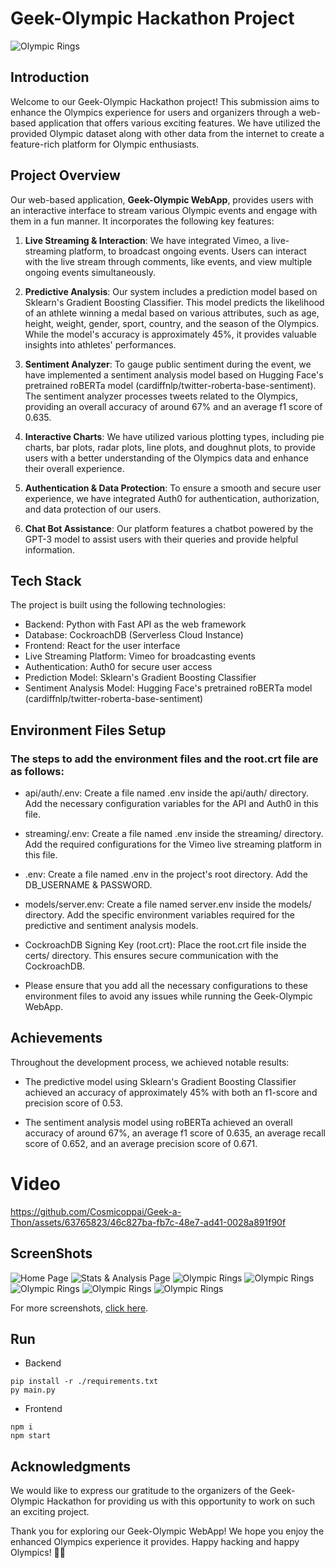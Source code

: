 # Geek-Olympic Hackathon Project

![Olympic Rings](./screenshots/logo.png)

## Introduction

Welcome to our Geek-Olympic Hackathon project! This submission aims to enhance the Olympics experience for users and organizers through a web-based application that offers various exciting features. We have utilized the provided Olympic dataset along with other data from the internet to create a feature-rich platform for Olympic enthusiasts.

## Project Overview

Our web-based application, **Geek-Olympic WebApp**, provides users with an interactive interface to stream various Olympic events and engage with them in a fun manner. It incorporates the following key features:

1. **Live Streaming & Interaction**: We have integrated Vimeo, a live-streaming platform, to broadcast ongoing events. Users can interact with the live stream through comments, like events, and view multiple ongoing events simultaneously.

2. **Predictive Analysis**: Our system includes a prediction model based on Sklearn's Gradient Boosting Classifier. This model predicts the likelihood of an athlete winning a medal based on various attributes, such as age, height, weight, gender, sport, country, and the season of the Olympics. While the model's accuracy is approximately 45%, it provides valuable insights into athletes' performances.

3. **Sentiment Analyzer**: To gauge public sentiment during the event, we have implemented a sentiment analysis model based on Hugging Face's pretrained roBERTa model (cardiffnlp/twitter-roberta-base-sentiment). The sentiment analyzer processes tweets related to the Olympics, providing an overall accuracy of around 67% and an average f1 score of 0.635.

4. **Interactive Charts**: We have utilized various plotting types, including pie charts, bar plots, radar plots, line plots, and doughnut plots, to provide users with a better understanding of the Olympics data and enhance their overall experience.

5. **Authentication & Data Protection**: To ensure a smooth and secure user experience, we have integrated Auth0 for authentication, authorization, and data protection of our users.

6. **Chat Bot Assistance**: Our platform features a chatbot powered by the GPT-3 model to assist users with their queries and provide helpful information.

## Tech Stack

The project is built using the following technologies:

- Backend: Python with Fast API as the web framework
- Database: CockroachDB (Serverless Cloud Instance)
- Frontend: React for the user interface
- Live Streaming Platform: Vimeo for broadcasting events
- Authentication: Auth0 for secure user access
- Prediction Model: Sklearn's Gradient Boosting Classifier
- Sentiment Analysis Model: Hugging Face's pretrained roBERTa model (cardiffnlp/twitter-roberta-base-sentiment)

## Environment Files Setup


### The steps to add the environment files and the root.crt file are as follows:

- api/auth/.env: Create a file named .env inside the api/auth/ directory. Add the necessary configuration variables for the API and Auth0 in this file.

- streaming/.env: Create a file named .env inside the streaming/ directory. Add the required configurations for the Vimeo live streaming platform in this file.

- .env: Create a file named .env in the project's root directory. Add the DB_USERNAME & PASSWORD.

- models/server.env: Create a file named server.env inside the models/ directory. Add the specific environment variables required for the predictive and sentiment analysis models.

- CockroachDB Signing Key (root.crt): Place the root.crt file inside the certs/ directory. This ensures secure communication with the CockroachDB.

- Please ensure that you add all the necessary configurations to these environment files to avoid any issues while running the Geek-Olympic WebApp.




## Achievements

Throughout the development process, we achieved notable results:

- The predictive model using Sklearn's Gradient Boosting Classifier achieved an accuracy of approximately 45% with both an f1-score and precision score of 0.53.

- The sentiment analysis model using roBERTa achieved an overall accuracy of around 67%, an average f1 score of 0.635, an average recall score of 0.652, and an average precision score of 0.671.

# Video

https://github.com/Cosmicoppai/Geek-a-Thon/assets/63765823/46c827ba-fb7c-48e7-ad41-0028a891f90f


## ScreenShots

![Home Page](./screenshots/home-page.png)
![Stats & Analysis Page](./screenshots/stats-analysis.png)
![Olympic Rings](./screenshots/chart-1.png)
![Olympic Rings](./screenshots/chart-5.png)
![Olympic Rings](./screenshots/events.png)
![Olympic Rings](./screenshots/stream.png)
![Olympic Rings](./screenshots/chatbot.png)

For more screenshots, [click here](./screenshots/).
## Run
- Backend
```
pip install -r ./requirements.txt
py main.py
```
- Frontend
```
npm i
npm start
```


## Acknowledgments

We would like to express our gratitude to the organizers of the Geek-Olympic Hackathon for providing us with this opportunity to work on such an exciting project.


Thank you for exploring our Geek-Olympic WebApp! We hope you enjoy the enhanced Olympics experience it provides. Happy hacking and happy Olympics! 🏅🎉
